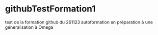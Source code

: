 # githubTestFormation1
test de la formation github du 261123
autoformation en préparation à une géneralisation à Omega 